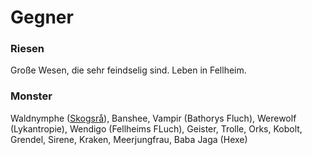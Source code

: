 # Gegner

### Riesen
Große Wesen, die sehr feindselig sind. Leben in Fellheim.

### Monster 
Waldnymphe ([Skogsrå](https://en.wikipedia.org/wiki/Skogsr%C3%A5)), Banshee, Vampir (Bathorys Fluch), Werewolf (Lykantropie), Wendigo (Fellheims FLuch), Geister, Trolle, Orks, Kobolt, Grendel, Sirene, Kraken, Meerjungfrau, Baba Jaga (Hexe)
